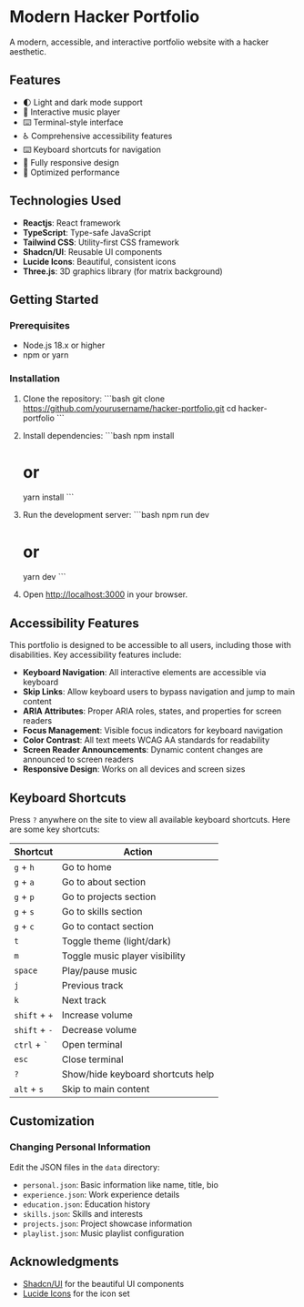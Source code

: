 # Modern Hacker Portfolio

A modern, accessible, and interactive portfolio website with a hacker aesthetic.

## Features

- 🌓 Light and dark mode support
- 🎵 Interactive music player
- ⌨️ Terminal-style interface
- ♿ Comprehensive accessibility features
- ⌨️ Keyboard shortcuts for navigation
- 📱 Fully responsive design
- 🚀 Optimized performance

## Technologies Used

- **Reactjs**: React framework
- **TypeScript**: Type-safe JavaScript
- **Tailwind CSS**: Utility-first CSS framework
- **Shadcn/UI**: Reusable UI components
- **Lucide Icons**: Beautiful, consistent icons
- **Three.js**: 3D graphics library (for matrix background)

## Getting Started

### Prerequisites

- Node.js 18.x or higher
- npm or yarn

### Installation

1. Clone the repository:
   \`\`\`bash
   git clone https://github.com/yourusername/hacker-portfolio.git
   cd hacker-portfolio
   \`\`\`

2. Install dependencies:
   \`\`\`bash
   npm install

   # or

   yarn install
   \`\`\`

3. Run the development server:
   \`\`\`bash
   npm run dev

   # or

   yarn dev
   \`\`\`

4. Open [http://localhost:3000](http://localhost:3000) in your browser.

## Accessibility Features

This portfolio is designed to be accessible to all users, including those with disabilities. Key accessibility features include:

- **Keyboard Navigation**: All interactive elements are accessible via keyboard
- **Skip Links**: Allow keyboard users to bypass navigation and jump to main content
- **ARIA Attributes**: Proper ARIA roles, states, and properties for screen readers
- **Focus Management**: Visible focus indicators for keyboard navigation
- **Color Contrast**: All text meets WCAG AA standards for readability
- **Screen Reader Announcements**: Dynamic content changes are announced to screen readers
- **Responsive Design**: Works on all devices and screen sizes

## Keyboard Shortcuts

Press `?` anywhere on the site to view all available keyboard shortcuts. Here are some key shortcuts:

| Shortcut         | Action                            |
| ---------------- | --------------------------------- |
| `g` + `h`        | Go to home                        |
| `g` + `a`        | Go to about section               |
| `g` + `p`        | Go to projects section            |
| `g` + `s`        | Go to skills section              |
| `g` + `c`        | Go to contact section             |
| `t`              | Toggle theme (light/dark)         |
| `m`              | Toggle music player visibility    |
| `space`          | Play/pause music                  |
| `j`              | Previous track                    |
| `k`              | Next track                        |
| `shift` + `+`    | Increase volume                   |
| `shift` + `-`    | Decrease volume                   |
| `ctrl` + `` ` `` | Open terminal                     |
| `esc`            | Close terminal                    |
| `?`              | Show/hide keyboard shortcuts help |
| `alt` + `s`      | Skip to main content              |

## Customization

### Changing Personal Information

Edit the JSON files in the `data` directory:

- `personal.json`: Basic information like name, title, bio
- `experience.json`: Work experience details
- `education.json`: Education history
- `skills.json`: Skills and interests
- `projects.json`: Project showcase information
- `playlist.json`: Music playlist configuration

## Acknowledgments

- [Shadcn/UI](https://ui.shadcn.com/) for the beautiful UI components
- [Lucide Icons](https://lucide.dev/) for the icon set
